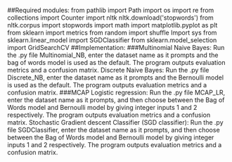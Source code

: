 ##Required modules:
from pathlib import Path
import os
import re
from collections import Counter import nltk nltk.download('stopwords')
from nltk.corpus import stopwords import math
import matplotlib.pyplot as plt from sklearn import metrics from random import shuffle Import sys
from sklearn.linear_model import SGDClassifier from sklearn.model_selection import GridSearchCV
##Implementation:
###Multinomial Naive Bayes:
Run the .py file Multinomial_NB, enter the dataset name as it prompts and the bag of words model is used as the default. The program outputs evaluation metrics and a confusion matrix.
Discrete Naive Bayes:
Run the .py file Discrete_NB, enter the dataset name as it prompts and the Bernoulli model is used as the default. The program outputs evaluation metrics and a confusion matrix.
###MCAP Logistic regression:
Run the .py file MCAP_LR, enter the dataset name as it prompts, and then choose between the Bag of Words model and Bernoulli model by giving integer inputs 1 and 2 respectively. The program outputs evaluation metrics and a confusion matrix.
Stochastic Gradient descent Classifier (SGD classifier):
Run the .py file SGDClassifier, enter the dataset name as it prompts, and then choose between the Bag of Words model and Bernoulli model by giving integer inputs 1 and 2 respectively. The program outputs evaluation metrics and a confusion matrix.

